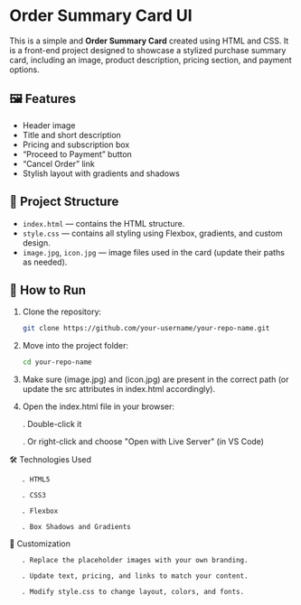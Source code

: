 # Order Summary Card UI

This is a simple and **Order Summary Card** created using HTML and CSS. It is a front-end project designed to showcase a stylized purchase summary card, including an image, product description, pricing section, and payment options.

## 🖼️ Features

- Header image
- Title and short description
- Pricing and subscription box
- “Proceed to Payment” button
- “Cancel Order” link
- Stylish layout with gradients and shadows

## 📁 Project Structure

- `index.html` — contains the HTML structure.
- `style.css` — contains all styling using Flexbox, gradients, and custom design.
- `image.jpg`, `icon.jpg` — image files used in the card (update their paths as needed).

## 🚀 How to Run

1. Clone the repository:
   ```bash
   git clone https://github.com/your-username/your-repo-name.git
   
 2. Move into the project folder:
    ```bash
    cd your-repo-name
    
 3. Make sure (image.jpg) and (icon.jpg) are present in the correct path (or update the src attributes in index.html accordingly).

 4. Open the index.html file in your browser:
    
    . Double-click it

    . Or right-click and choose "Open with Live Server" (in VS Code)


 🛠️ Technologies Used
   
       . HTML5

       . CSS3

       . Flexbox

       . Box Shadows and Gradients

 📌 Customization

       . Replace the placeholder images with your own branding.

       . Update text, pricing, and links to match your content.

       . Modify style.css to change layout, colors, and fonts.






